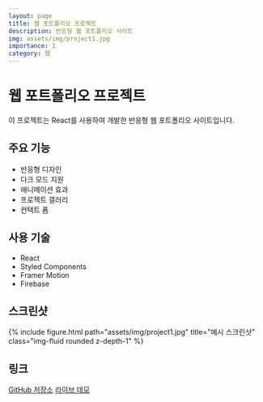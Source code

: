```yaml
---
layout: page
title: 웹 포트폴리오 프로젝트
description: 반응형 웹 포트폴리오 사이트
img: assets/img/project1.jpg
importance: 1
category: 웹
---
```


# 웹 포트폴리오 프로젝트

이 프로젝트는 React를 사용하여 개발한 반응형 웹 포트폴리오 사이트입니다.

## 주요 기능

- 반응형 디자인
- 다크 모드 지원
- 애니메이션 효과
- 프로젝트 갤러리
- 컨택트 폼

## 사용 기술

- React
- Styled Components
- Framer Motion
- Firebase

## 스크린샷

<div class="row">
    <div class="col-sm mt-3 mt-md-0">
        {% include figure.html path="assets/img/project1.jpg" title="예시 스크린샷" class="img-fluid rounded z-depth-1" %}
    </div>
</div>

## 링크

[GitHub 저장소](https://github.com/)
[라이브 데모](https://example.com/) 